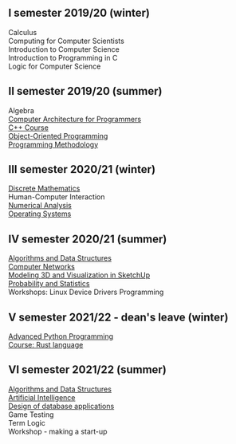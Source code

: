 ## I semester 2019/20 (winter)
Calculus  
Computing for Computer Scientists  
Introduction to Computer Science  
Introduction to Programming in C  
Logic for Computer Science  

## II semester 2019/20 (summer)
Algebra  
[Computer Architecture for Programmers](ASK/)  
[C++ Course](CPP/)  
[Object-Oriented Programming](PO/)  
[Programming Methodology](MP/)  

## III semester 2020/21 (winter)
[Discrete Mathematics](MDM/)  
Human-Computer Interaction  
[Numerical Analysis](ANL/)  
[Operating Systems](SO/)  

## IV semester 2020/21 (summer)
[Algorithms and Data Structures](AISD/)  
[Computer Networks](SK/)  
[Modeling 3D and Visualization in SketchUp](Sketchup/)  
[Probability and Statistics](RPIS/)  
Workshops: Linux Device Drivers Programming

## V semester 2021/22 - dean's leave (winter)
[Advanced Python Programming](Python/)  
[Course: Rust language](Rust/)  

## VI semester 2021/22 (summer)
[Algorithms and Data Structures](AISD/)  
[Artificial Intelligence](AI/)  
[Design of database applications](KPAZBD/)  
Game Testing  
Term Logic  
Workshop - making a start-up  
